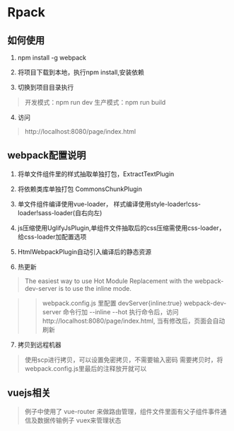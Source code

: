 # Rpack

## 如何使用

1) npm install -g webpack

2) 将项目下载到本地，执行npm install,安装依赖

3) 切换到项目目录执行 
> 开发模式：npm run dev 
> 生产模式：npm run build

4) 访问
> http://localhost:8080/page/index.html

## webpack配置说明

1) 将单文件组件里的样式抽取单独打包，ExtractTextPlugin

2) 将依赖类库单独打包 CommonsChunkPlugin

3) 单文件组件编译使用vue-loader， 样式编译使用style-loader!css-loader!sass-loader(自右向左)

4) js压缩使用UglifyJsPlugin,单组件文件抽取后的css压缩需使用css-loader，给css-loader加配置选项

5) HtmlWebpackPlugin自动引入编译后的静态资源

6) 热更新
> The easiest way to use Hot Module Replacement with the webpack-dev-server is to use the inline mode.

>> webpack.config.js 里配置 devServer{inline:true}
>> webpack-dev-server 命令行加 --inline --hot
>> 执行命令后，访问http://localhost:8080/page/index.html, 当有修改后，页面会自动刷新

7) 拷贝到远程机器

> 使用scp进行拷贝，可以设置免密拷贝，不需要输入密码
> 需要拷贝时，将webpack.config.js里最后的注释放开就可以

## vuejs相关

> 例子中使用了 vue-router 来做路由管理，组件文件里面有父子组件事件通信及数据传输例子
> vuex来管理状态
